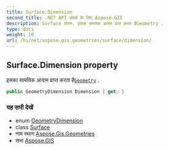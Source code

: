 ```yaml
---
title: Surface.Dimension
second_title: .NET API संदर्भ के लिए Aspose.GIS
description: Surface संपत्त. इसक समयक आयम प्रप्त करत हैGeometry .
type: docs
weight: 10
url: /hi/net/aspose.gis.geometries/surface/dimension/
---
```

## Surface.Dimension property

इसका सामयिक आयाम प्राप्त करता है[`Geometry`](../../geometry/) .

```csharp
public GeometryDimension Dimension { get; }
```

### यह सभी देखें

* enum [GeometryDimension](../../geometrydimension/)
* class [Surface](../)
* नाम स्थान [Aspose.Gis.Geometries](../../surface/)
* सभा [Aspose.GIS](../../../)


